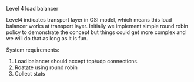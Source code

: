 Level 4 load balancer

Level4 indicates transport layer in OSI model, which means this load balancer works at transport layer.
Initially we implement simple round robin policy to demonstrate the concept but things could get more complex
and we will do that as long as it is fun.

System requirements:
1. Load balancer should accept tcp/udp connections.
2. Roatate using round robin
3. Collect stats
